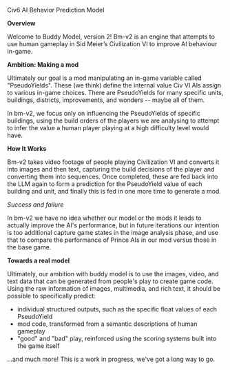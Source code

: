 Civ6 AI Behavior Prediction Model

**Overview**

Welcome to Buddy Model, version 2! Bm-v2 is an engine that attempts to use human gameplay in Sid Meier’s Civilization VI to improve AI behaviour in-game.

**Ambition: Making a mod**

Ultimately our goal is a mod manipulating an in-game variable called "PseudoYields". These (we think) define the internal value Civ VI AIs assign to various in-game choices. There are PseudoYields for many specific units, buildings, districts, improvements, and wonders -- maybe all of them. 

In bm-v2, we focus only on influencing the PseudoYields of specific buildings, using the build orders of the players we are analysing to attempt to infer the value a human player playing at a high difficulty level would have.

**How It Works**

Bm-v2 takes video footage of people playing Civilization VI and converts it into images and then text, capturing the build decisions of the player and converting them into sequences. Once completed, these are fed back into the LLM again to form a prediction for the PseudoYield value of each building and unit, and finally this is fed in one more time to generate a mod.

*Success and failure*

In bm-v2 we have no idea whether our model or the mods it leads to actually improve the AI's performance, but in future iterations our intention is too additional capture game states in the image analysis phase, and use that to compare the performance of Prince AIs in our mod versus those in the base game.  

**Towards a real model**

Ultimately, our ambition with buddy model is to use the images, video, and text data that can be generated from people's play to create game code. Using the raw information of images, multimedia, and rich text, it should be possible to specifically predict: 

- individual structured outputs, such as the specific float values of each PseudoYield
- mod code, transformed from a semantic descriptions of human gameplay
- "good" and "bad" play, reinforced using the scoring systems built into the game itself

...and much more! This is a work in progress, we've got a long way to go.